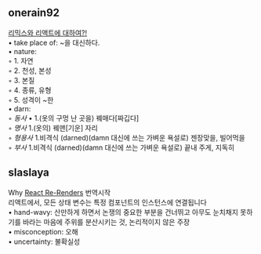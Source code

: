 <h2>onerain92</h2><a href="https://www.notion.so/study66/Remix-The-Yang-to-React-s-Yin-85eda72345ea4865b191a39434632c30#1ca76216a10c4b9b8bffbb46f2b56fad">리믹스와 리액트에 대하여?!</a><br>• take place of: ~을 대신하다.<br>• nature: <br>    ◦ 1. 자연<br>    ◦ 2. 천성, 본성<br>    ◦ 3. 본질<br>    ◦ 4. 종류, 유형<br>    ◦ 5. 성격이 ~한<br>• darn:<br>    ◦ <em>동사</em> • 1.(옷의 구멍 난 곳을) 꿰매다[짜깁다] <br>    ◦ <em>명사</em> 1.(옷의) 꿰맨[기운] 자리 <br>    ◦ <em>형용사</em> 1.비격식 (darned)(damn 대신에 쓰는 가벼운 욕설로) 젠장맞을, 빌어먹을 <br>    ◦ <em>부사</em> 1.비격식 (darned)(damn 대신에 쓰는 가벼운 욕설로) 끝내 주게, 지독히<h2>slaslaya</h2>Why <a href="https://www.notion.so/study66/Why-React-Re-Renders-632594dbb8264729b456f6050993f1ef">React Re-Renders</a> 번역시작<br>리액트에서, 모든 상태 변수는 특정 컴포넌트의 인스턴스에 연결됩니다<br>• hand-wavy: 산만하게 하면서 논쟁의 중요한 부분을 건너뛰고 아무도 눈치채지 못하기를 바라는 마음에 주위를 분산시키는 것, 논리적이지 않은 주장<br>• misconception: 오해<br>• uncertainty: 불확실성